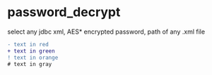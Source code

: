 # password_decrypt
select any jdbc xml, AES* encrypted password, path of any .xml file
```diff
- text in red
+ text in green
! text in orange
# text in gray
```
